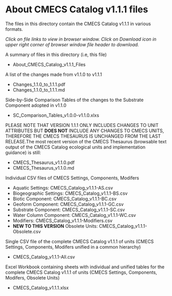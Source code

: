 # About CMECS Catalog v1.1.1 files

The files in this directory contain the CMECS Catalog v1.1.1 in various formats.

_Click on file links to view in browser window. Click on Download icon in upper right corner of browser window file header to download._

A summary of files in this directory (i.e, this file)
- About_CMECS_Catalog_v1.1.1_Files

A list of the changes made from v1.1.0 to v1.1.1
- Changes_1.1.0_to_1.1.1.pdf
- Changes_1.1.0_to_1.1.1.md

Side-by-Side Comparison Tables of the changes to the Substrate Component adopted in v1.1.0
- SC_Comparison_Tables_v1.0.0-v1.1.0.xlxs  

PLEASE NOTE THAT VERSION 1.1.1 ONLY INCLUDES CHANGES TO UNIT ATTRIBUTES BUT **DOES NOT** INCLUDE ANY CHANGES TO CMECS UNITS, THEREFORE THE CMECS THESAURUS IS UNCHANGED FROM THE LAST RELEASE.The most recent version of the CMECS Thesaurus (browsable text output of the CMECS Catalog ecological units and implementation guidance) is still:
- CMECS_Thesaurus_v1.1.0.pdf
- CMECS_Thesaurus_v1.1.0.md

Individual CSV files of CMECS Settings, Components, Modifers
- Aquatic Settings: CMECS_Catalog_v1.1.1-AS.csv
- Biogeographic Settings: CMECS_Catalog_v1.1.1-BS.csv
- Biotic Component: CMECS_Catalog_v1.1.1-BC.csv
- Geoform Component: CMECS_Catalog_v1.1.1-GC.csv
- Substrate Component: CMECS_Catalog_v1.1.1-SC.csv
- Water Column Component: CMECS_Catalog_v1.1.1-WC.csv
- Modifiers: CMECS_Catalog_v1.1.1-Modifiers.csv
- **NEW TO THIS VERSION** Obsolete Units: CMECS_Catalog_v1.1.1-Obsolete.csv 

Single CSV file of the complete CMECS Catalog v1.1.1 of units (CMECS Settings, Components, Modifers unified in a common hierarchy)
- CMECS_Catalog_v1.1.1-All.csv

Excel Workbook containing sheets with individual and unified tables for the complete CMECS Catalog v1.1.1 of units (CMECS Settings, Components, Modifers, Obsolete Units) 
- CMECS_Catalog_v1.1.1.xlsx
